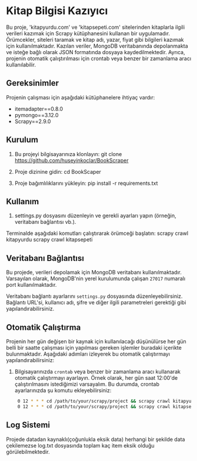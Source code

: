 # Kitap Bilgisi Kazıyıcı

Bu proje, 'kitapyurdu.com' ve 'kitapsepeti.com' sitelerinden kitaplarla ilgili verileri kazımak için Scrapy kütüphanesini kullanan bir uygulamadır. Örümcekler, siteleri taramak ve kitap adı, yazar, fiyat gibi bilgileri kazımak için kullanılmaktadır. Kazılan veriler, MongoDB veritabanında depolanmakta ve isteğe bağlı olarak JSON formatında dosyaya kaydedilmektedir. Ayrıca, projenin otomatik çalıştırılması için crontab veya benzer bir zamanlama aracı kullanılabilir.

## Gereksinimler

Projenin çalışması için aşağıdaki kütüphanelere ihtiyaç vardır:

- itemadapter==0.8.0
- pymongo==3.12.0
- Scrapy==2.9.0

## Kurulum

1. Bu projeyi bilgisayarınıza klonlayın:
   git clone https://github.com/huseyinkoclar/BookScraper

2. Proje dizinine gidin:
    cd BookScaper

3. Proje bağımlılıklarını yükleyin:
    pip install -r requirements.txt

## Kullanım
1. settings.py dosyasını düzenleyin ve gerekli ayarları yapın (örneğin, veritabanı bağlantısı vb.).

Terminalde aşağıdaki komutları çalıştırarak örümceği başlatın:
    scrapy crawl kitapyurdu
    scrapy crawl kitapsepeti

## Veritabanı Bağlantısı

Bu projede, verileri depolamak için MongoDB veritabanı kullanılmaktadır. Varsayılan olarak, MongoDB'nin yerel kurulumunda çalışan `27017` numaralı port kullanılmaktadır.

Veritabanı bağlantı ayarlarını `settings.py` dosyasında düzenleyebilirsiniz. Bağlantı URL'si, kullanıcı adı, şifre ve diğer ilgili parametreleri gerektiği gibi yapılandırabilirsiniz.

## Otomatik Çalıştırma

Projenin her gün değişen bir kaynak için kullanılacağı düşünülürse her gün belli bir saatte çalışması için yapılması gereken işlemler buradaki içerikte bulunmaktadır. Aşağıdaki adımları izleyerek bu otomatik çalıştırmayı yapılandırabilirsiniz:

1. Bilgisayarınızda `crontab` veya benzer bir zamanlama aracı kullanarak otomatik çalıştırmayı ayarlayın. Örnek olarak, her gün saat 12:00'de çalıştırılmasını istediğimizi varsayalım. Bu durumda, crontab ayarlarınızda şu komutu ekleyebilirsiniz:

   ```bash
    0 12 * * * cd /path/to/your/scrapy/project && scrapy crawl kitapyurdu
    0 12 * * * cd /path/to/your/scrapy/project && scrapy crawl kitapsepeti


## Log Sistemi

Projede datadan kaynaklı(çoğunlukla eksik data) herhangi bir şekilde data çekilemezse log.txt dosyasında toplam kaç item eksik olduğu görülebilmektedir.



